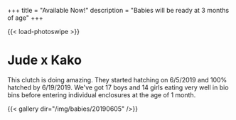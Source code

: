 +++
title = "Available Now!"
description = "Babies will be ready at 3 months of age"
+++

{{< load-photoswipe >}}

# Jude x Kako

This clutch is doing amazing. They started hatching on 6/5/2019 and 100% hatched by 6/19/2019. We've got 17 boys and 14 girls eating very well in bio bins before entering individual enclosures at the age of 1 month.

{{< gallery dir="/img/babies/20190605" />}}
